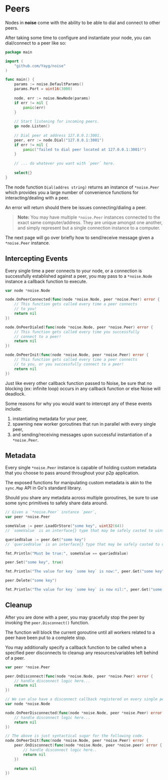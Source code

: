 # Peers

Nodes in **noise** come with the ability to be able to dial and connect to other peers.

After taking some time to configure and instantiate your node, you can dial/connect to a peer like so:

```go
package main

import (
	"github.com/Yayg/noise"
)

func main() {
	params := noise.DefaultParams()
	params.Port = uint16(3000)
	
	node, err := noise.NewNode(params)
	if err != nil {
		panic(err)
	}
	
	// Start listening for incoming peers.
	go node.Listen()
	
	// Dial peer at address 127.0.0.1:3001.
	peer, err := node.Dial("127.0.0.1:3001")
	if err != nil {
		panic("failed to dial peer located at 127.0.0.1:3001!")
	}
	
	// ... do whatever you want with `peer` here.
	
	select{}
}
```

The node function `Dial(addres string)` returns an instance of `*noise.Peer` which provides you a large number of convenience functions for interacting/dealing with a peer.

An error will return should there be issues connecting/dialing a peer.

> **Note:** You may have multiple `*noise.Peer` instances connected to the exact same computer/address. They are unique amongst one another, and simply represent but a single connection instance to a computer.

The next page will go over briefly how to send/receive message given a `*noise.Peer` instance.

## Intercepting Events

Every single time a peer connects to your node, or a connection is successfully established against a peer, you may pass to a `*noise.Node` instance a callback function to execute.

```go
var node *noise.Node

node.OnPeerConnected(func(node *noise.Node, peer *noise.Peer) error {
	// This function gets called every time a peer connects
	// to you!
	return nil
})

node.OnPeerDialed(func(node *noise.Node, peer *noise.Peer) error {
	// This function gets called every time you successfully
	// connect to a peer!
	return nil
})

node.OnPeerInit(func(node *noise.Node, peer *noise.Peer) error {
	// This function gets called every time a peer connects
	// to you, or you successfully connect to a peer!
	return nil
})
```

Just like every other callback function passed to Noise, be sure that no blocking (ex: infinite loop) occurs in any callback function or else Noise will deadlock.

Some reasons for why you would want to intercept any of these events include:

1. instantiating metadata for your peer,
2. spawning new worker goroutines that run in parallel with every single peer,
3. and sending/receiving messages upon successful instantiation of a `*noise.Peer`.

## Metadata

Every single `*noise.Peer` instance is capable of holding custom metadata that you choose to pass around throughout your p2p application.

The exposed functions for manipulating custom metadata is akin to the `sync.Map` API in Go's standard library.

Should you share any metadata across multiple goroutines, be sure to use some sync primitives to safely share data around.

```go
// Given a `*noise.Peer` instance `peer`,
var peer *noise.Peer

someValue := peer.LoadOrStore("some key", uint32(64))
// `someValue` is an interface{} type that may be safely casted to uint32

queriedValue := peer.Get("some key")
// `queriedValue` is an interface{} type that may be safely casted to uint32

fmt.Println("Must be true:", someValue == queriedValue)

peer.Set("some key", true)

fmt.Println("The value for key `some key` is now:", peer.Get("some key"))

peer.Delete("some key")

fmt.Println("The value for key `some key` is now nil:", peer.Get("some key"))
```

## Cleanup

After you are done with a peer, you may gracefully stop the peer by invoking the `peer.Disconnect()` function.

The function will block the current goroutine until all workers related to a peer have been put to a complete stop.

You may additionally specify a callback function to be called when a specified peer disconnects to cleanup any resources/variables left behind of a peer.

```go
var peer *noise.Peer

peer.OnDisconnect(func(node *noise.Node, peer *noise.Peer) error {
	// handle disconnect logic here...
	return nil
})

// We can also have a disconnect callback registered on every single peer.
var node *noise.Node

node.OnPeerDisconnected(func(node *noise.Node, peer *noise.Peer) error {
	// handle disconnect logic here...
	return nil
})

// The above is just syntactical sugar for the following code.
node.OnPeerInit(func(node *noise.Node, peer *noise.Peer) error {
	peer.OnDisconnect(func(node *noise.Node, peer *noise.peer) error {
		// handle disconnect logic here..
		return nil
	})
	
	return nil
})
```

